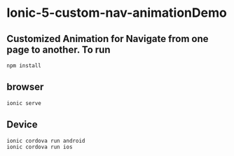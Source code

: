 # Ionic-5-custom-nav-animationDemo
Customized Animation for Navigate from one page to another.
To run
---------------------------
`npm install `

browser
-------------------------
`ionic serve`

Device
----------------------------
`ionic cordova run android  ` <br>
`ionic cordova run ios`
